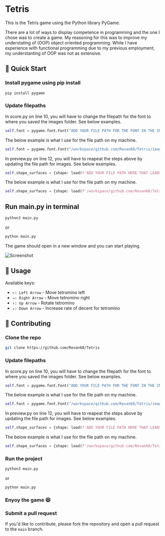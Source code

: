 # Tetris
This is the Tetris game using the Python library PyGame.

There are a lot of ways to display competence in programming and the one I chose was to create a game. My reasoning for this was to improve my understating of (OOP) object oriented programming. While I have experience with functional programming due to my previous employment, my understanting of OOP was not as extensive.

## 🚀 Quick Start

### Install pygame using pip install

```bash
pip install pygame
```

### Update filepaths

In score.py on line 10, you will have to change the filepath for the font to where you saved the images folder. See below examples.

```python
self.font = pygame.font.Font("ADD YOUR FILE PATH FOR THE FONT IN THE IMAGES FOLDER TITLED pixel-operator.ttf", 30)
```
The below example is what I use for the file path on my machine.

```python
self.font = pygame.font.Font("/workspace/github.com/Revan68/Tetris/images/pixel-operator.ttf", 30)
```
In preview.py on line 12, you will have to reapeat the steps above by updating the file path for images. See below examples.

```python
self.shape_surfaces = {shape: load(f'ADD YOUR FILE PATH HERE THAT LEADS TO IMAGES/images/{shape}.png').convert_alpha() for shape in tetrominos.keys()}
```
The below example is what I use for the file path on my machine.

```python
self.shape_surfaces = {shape: load(f'/workspace/github.com/Revan68/Tetris/images/{shape}.png').convert_alpha() for shape in tetrominos.keys()}
```

## Run main.py in terminal

```bash
python3 main.py
```
or
```bash
python main.py
```
The game should open in a new window and you can start playing.

![Screenshot](https://github.com/Revan68/Tetris/blob/main/images/Screenshot%202024-03-28%20072851.png?raw=true)

## 📖 Usage

Available keys:

* `←: Left Arrow` - Move tetromino left
* `→: Right Arrow` - Move tetromino right
* `↑: Up Arrow` - Rotate tetromino
* `↓: Down Arrow` - Increase rate of decent for tetromino

## 🤝 Contributing

### Clone the repo

```bash
git clone https://github.com/Revan68/Tetris
```

### Update filepaths

In score.py on line 10, you will have to change the filepath for the font to where you saved the images folder. See below examples.

```python
self.font = pygame.font.Font("ADD YOUR FILE PATH FOR THE FONT IN THE IMAGES FOLDER TITLED pixel-operator.ttf", 30)
```
The below example is what I use for the file path on my machine.

```python
self.font = pygame.font.Font("/workspace/github.com/Revan68/Tetris/images/pixel-operator.ttf", 30)
```
In preview.py on line 12, you will have to reapeat the steps above by updating the file path for images. See below examples.

```python
self.shape_surfaces = {shape: load(f'ADD YOUR FILE PATH HERE THAT LEADS TO IMAGES/images/{shape}.png').convert_alpha() for shape in tetrominos.keys()}
```
The below example is what I use for the file path on my machine.

```python
self.shape_surfaces = {shape: load(f'/workspace/github.com/Revan68/Tetris/images/{shape}.png').convert_alpha() for shape in tetrominos.keys()}
```

### Run the project

```bash
python3 main.py
```
or
```bash
python main.py
```

### Enyoy the game 😄

### Submit a pull request

If you'd like to contribute, please fork the repository and open a pull request to the `main` branch.
